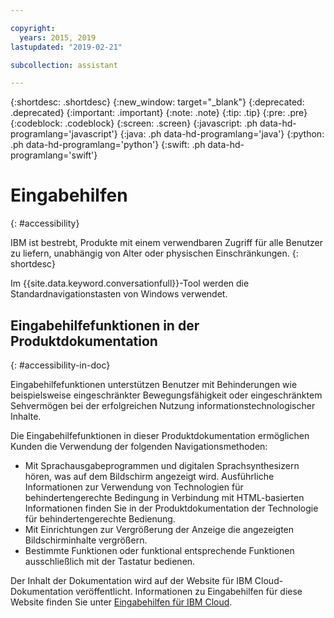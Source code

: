 ```yaml
---

copyright:
  years: 2015, 2019
lastupdated: "2019-02-21"

subcollection: assistant

---
```


{:shortdesc: .shortdesc}
{:new_window: target="_blank"}
{:deprecated: .deprecated}
{:important: .important}
{:note: .note}
{:tip: .tip}
{:pre: .pre}
{:codeblock: .codeblock}
{:screen: .screen}
{:javascript: .ph data-hd-programlang='javascript'}
{:java: .ph data-hd-programlang='java'}
{:python: .ph data-hd-programlang='python'}
{:swift: .ph data-hd-programlang='swift'}

# Eingabehilfen
{: #accessibility}

IBM ist bestrebt, Produkte mit einem verwendbaren Zugriff für alle Benutzer zu liefern, unabhängig von Alter oder physischen Einschränkungen.
{: shortdesc}

Im {{site.data.keyword.conversationfull}}-Tool werden die Standardnavigationstasten von Windows verwendet.

## Eingabehilfefunktionen in der Produktdokumentation
{: #accessibility-in-doc}

Eingabehilfefunktionen unterstützen Benutzer mit Behinderungen wie beispielsweise eingeschränkter Bewegungsfähigkeit oder eingeschränktem Sehvermögen bei der erfolgreichen Nutzung informationstechnologischer Inhalte.

Die Eingabehilfefunktionen in dieser Produktdokumentation ermöglichen Kunden die Verwendung der folgenden Navigationsmethoden:

- Mit Sprachausgabeprogrammen und digitalen Sprachsynthesizern hören, was auf dem Bildschirm angezeigt wird. Ausführliche Informationen zur Verwendung von Technologien für behindertengerechte Bedingung in Verbindung mit HTML-basierten Informationen finden Sie in der Produktdokumentation der Technologie für behindertengerechte Bedienung.
- Mit Einrichtungen zur Vergrößerung der Anzeige die angezeigten Bildschirminhalte vergrößern.
- Bestimmte Funktionen oder funktional entsprechende Funktionen ausschließlich mit der Tastatur bedienen.

Der Inhalt der Dokumentation wird auf der Website für IBM Cloud-Dokumentation veröffentlicht. Informationen zu Eingabehilfen für diese Website finden Sie unter [Eingabehilfen für IBM Cloud](/docs/overview/accessibility?topic=overview-accessibility-platform).
